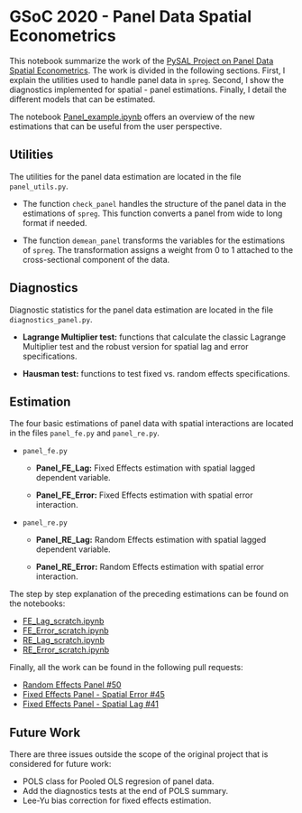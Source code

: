 # GSoC 2020 - Panel Data Spatial Econometrics

This notebook summarize the work of the [PySAL Project on Panel Data Spatial Econometrics](https://summerofcode.withgoogle.com/projects/#6472262816890880). The work is divided in the following sections. First, I explain the utilities used to handle panel data in `spreg`. Second, I show the diagnostics implemented for spatial - panel estimations. Finally, I detail the different models that can be estimated. 

The notebook [Panel_example.ipynb](https://github.com/pabloestradac/GSOC2020/blob/master/notebooks/Panel_example.ipynb) offers an overview of the new estimations that can be useful from the user perspective. 

## Utilities

The utilities for the panel data estimation are located in the file `panel_utils.py`.

- The function `check_panel` handles the structure of the panel data in the estimations of `spreg`. This function converts a panel from wide to long format if needed.

- The function `demean_panel` transforms the variables for the estimations of `spreg`. The transformation assigns a weight from 0 to 1 attached to the cross-sectional component of the data.

## Diagnostics

Diagnostic statistics for the panel data estimation are located in the file `diagnostics_panel.py`.

- **Lagrange Multiplier test:** functions that calculate the classic Lagrange Multiplier test and the robust version for spatial lag and error specifications.

- **Hausman test:** functions to test fixed vs. random effects specifications.

## Estimation

The four basic estimations of panel data with spatial interactions are located in the files `panel_fe.py` and `panel_re.py`.

- `panel_fe.py`

    - **Panel_FE_Lag:** Fixed Effects estimation with spatial lagged dependent variable.

    - **Panel_FE_Error:** Fixed Effects estimation with spatial error interaction.

- `panel_re.py`

    - **Panel_RE_Lag:** Random Effects estimation with spatial lagged dependent variable.

    - **Panel_RE_Error:** Random Effects estimation with spatial error interaction.
    
The step by step explanation of the preceding estimations can be found on the notebooks:
- [FE_Lag_scratch.ipynb](https://github.com/pabloestradac/GSOC2020/blob/master/notebooks/FE_Lag_scratch.ipynb)
- [FE_Error_scratch.ipynb](https://github.com/pabloestradac/GSOC2020/blob/master/notebooks/FE_Error_scratch.ipynb)
- [RE_Lag_scratch.ipynb](https://github.com/pabloestradac/GSOC2020/blob/master/notebooks/RE_Lag_scratch.ipynb)
- [RE_Error_scratch.ipynb](https://github.com/pabloestradac/GSOC2020/blob/master/notebooks/RE_Error_scratch.ipynb)

Finally, all the work can be found in the following pull requests:
- [Random Effects Panel #50](https://github.com/pysal/spreg/pull/50)
- [Fixed Effects Panel - Spatial Error #45](https://github.com/pysal/spreg/pull/45)
- [Fixed Effects Panel - Spatial Lag #41](https://github.com/pysal/spreg/pull/41)

## Future Work

There are three issues outside the scope of the original project that is considered for future work:
- POLS class for Pooled OLS regresion of panel data.
- Add the diagnostics tests at the end of POLS summary.
- Lee-Yu bias correction for fixed effects estimation.
